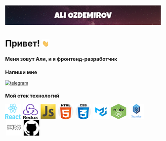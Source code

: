 ![Header](https://github.com/AliOzdemirov/AliOzdemirov/blob/main/assets/Header..png)

# Привет! <img src="https://github.com/AliOzdemirov/AliOzdemirov/blob/main/assets/waving-hand-joypixels.gif" width="25px"/>

### Меня зовут Али, и я фронтенд-разработчик

<h3>Напиши мне</h3>
<a href="https://t.me/AliOzdemirov"><img src="https://eam.su/wp-content/uploads/tg.png" alt="telegram" height=50/></a>

<h3>Мой стек технологий</h3>
<div>
<img src="https://github.com/AliOzdemirov/AliOzdemirov/blob/main/assets/react.png" title="React" height="50px" width="50px"/>
<img src="https://github.com/AliOzdemirov/AliOzdemirov/blob/main/assets/redux..png" style="margin-left:3px" title="Redux" height="50px" width="50px"/>
<img src="https://github.com/AliOzdemirov/AliOzdemirov/blob/main/assets/javascript-icon-png-24.jpg" style="margin-left:3px" height="50px" title="JavaScript" width="50px"/>
<img src="https://github.com/AliOzdemirov/AliOzdemirov/blob/main/assets/html.png" style="margin-left:3px" title="HTML" height="50px" width="50px"/>
<img src="https://github.com/AliOzdemirov/AliOzdemirov/blob/main/assets/css.png" style="margin-left:3px" title="CSS" height="50px" width="50px"/>
<img src="https://github.com/AliOzdemirov/AliOzdemirov/blob/main/assets/mui.png" style="margin-left:3px" title="Material ui" height="50px" width="50px"/>
<img src="https://github.com/AliOzdemirov/AliOzdemirov/blob/main/assets/node-js-icon-8.jpg" style="margin-left:3px" title="NODE JS" height="50px" width="50px"/>
<img src="https://github.com/AliOzdemirov/AliOzdemirov/blob/main/assets/sequelize.png" style="margin-left:3px" title="Sequelize" height="50px" width="50px"/>
<img src="https://github.com/AliOzdemirov/AliOzdemirov/blob/main/assets/express.png" style="margin-left:3px" title="Express" height="50px" width="50px"/>
<img src="https://github.com/AliOzdemirov/AliOzdemirov/blob/main/assets/git.png" style="margin-left:3px" title="GitHub" height="50px" width="50px"/>
</div>
